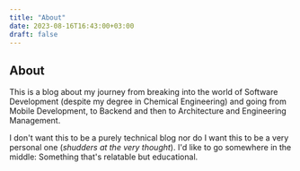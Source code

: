 ```yaml
---
title: "About"
date: 2023-08-16T16:43:00+03:00
draft: false
---
```

## About

This is a blog about my journey from breaking into the world of Software Development (despite my degree in Chemical Engineering) and going from Mobile Development, to Backend and then to Architecture and Engineering Management.

I don't want this to be a purely technical blog nor do I want this to be a very personal one (*shudders at the very thought*). I'd like to go somewhere in the middle: Something that's relatable but educational. 